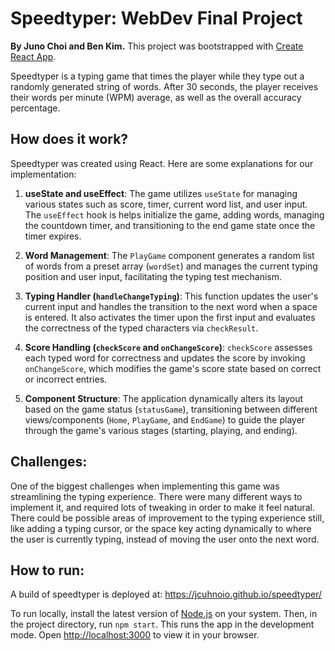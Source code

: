 # Speedtyper: WebDev Final Project

**By Juno Choi and Ben Kim.** This project was bootstrapped with [Create React App](https://github.com/facebook/create-react-app).

Speedtyper is a typing game that times the player while they type out a randomly generated string of words. After 30 seconds, the player receives their words per minute (WPM) average, as well as the overall accuracy percentage.

## How does it work?

Speedtyper was created using React. Here are some explanations for our implementation:

1.  **useState and useEffect**: The game utilizes `useState` for managing various states such as score, timer, current word list, and user input. The `useEffect` hook is helps initialize the game, adding words, managing the countdown timer, and transitioning to the end game state once the timer expires.

2.  **Word Management**: The `PlayGame` component generates a random list of words from a preset array (`wordSet`) and manages the current typing position and user input, facilitating the typing test mechanism.

3.  **Typing Handler (`handleChangeTyping`)**: This function updates the user's current input and handles the transition to the next word when a space is entered. It also activates the timer upon the first input and evaluates the correctness of the typed characters via `checkResult`.

4.  **Score Handling (`checkScore` and `onChangeScore`)**: `checkScore` assesses each typed word for correctness and updates the score by invoking `onChangeScore`, which modifies the game's score state based on correct or incorrect entries.

5.  **Component Structure**: The application dynamically alters its layout based on the game status (`statusGame`), transitioning between different views/components (`Home`, `PlayGame`, and `EndGame`) to guide the player through the game's various stages (starting, playing, and ending).

## Challenges:

One of the biggest challenges when implementing this game was streamlining the typing experience. There were many different ways to implement it, and required lots of tweaking in order to make it feel natural. There could be possible areas of improvement to the typing experience still, like adding a typing cursor, or the space key acting dynamically to where the user is currently typing, instead of moving the user onto the next word.

## How to run:

A build of speedtyper is deployed at: <https://jcuhnoio.github.io/speedtyper/>

To run locally, install the latest version of [Node.js](https://nodejs.org/) on your system. Then, in the project directory, run `npm start`. This runs the app in the development mode. Open <http://localhost:3000> to view it in your browser.
